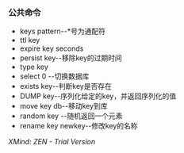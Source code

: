### 公共命令

- keys pattern--*号为通配符
- ttl key
- expire key seconds
- persist key--移除key的过期时间
- type key
- select 0 --切换数据库
- exists key--判断key是否存在
- DUMP key--序列化给定的key，并返回序列化的值
- move key db--移动key到库
- random key --随机返回一个元素
- rename key newkey--修改key的名称

*XMind: ZEN - Trial Version*